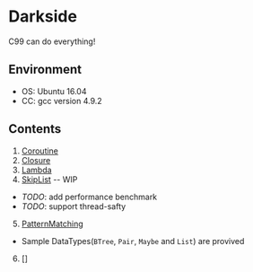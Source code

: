 # Darkside

C99 can do everything!

## Environment
* OS: Ubuntu 16.04
* CC: gcc version 4.9.2

## Contents
1. [Coroutine](https://en.wikipedia.org/wiki/Coroutine)
2. [Closure](https://en.wikipedia.org/wiki/Closure_(computer_programming))
3. [Lambda](https://en.wikipedia.org/wiki/Anonymous_function)
4. [SkipList](https://en.wikipedia.org/wiki/Skip_list) -- WIP
  * _TODO_: add performance benchmark
  * _TODO_: support thread-safty
5. [PatternMatching](https://en.wikipedia.org/wiki/Pattern_matching)
  * Sample DataTypes(`BTree`, `Pair`, `Maybe` and `List`) are provived
6. []
